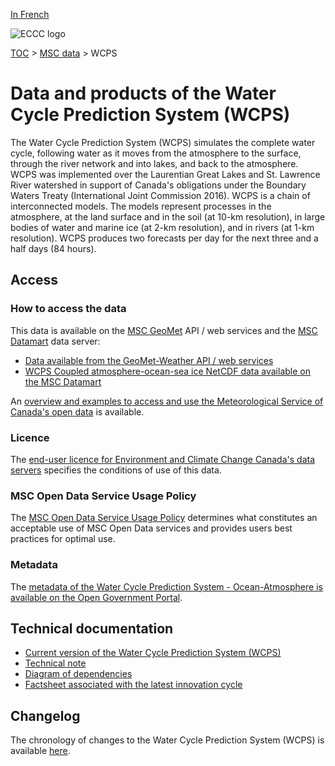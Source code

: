 [In French](readme_wcps_fr.md)

![ECCC logo](../../img_eccc-logo.png)

[TOC](../../readme_en.md) > [MSC data](../readme_en.md) > WCPS

# Data and products of the Water Cycle Prediction System (WCPS)

The Water Cycle Prediction System (WCPS) simulates the complete water cycle, following water as it moves from the atmosphere to the surface, through the river network and into lakes, and back to the atmosphere. WCPS was implemented over the Laurentian Great Lakes and St. Lawrence River watershed in support of Canada's obligations under the Boundary Waters Treaty (International Joint Commission 2016). WCPS is a chain of interconnected models. The models represent processes in the atmosphere, at the land surface and in the soil (at 10-km resolution), in large bodies of water and marine ice (at 2-km resolution), and in rivers (at 1-km resolution). WCPS produces two forecasts per day for the next three and a half days (84 hours).

## Access

### How to access the data 

This data is available on the [MSC GeoMet](../../msc-geomet/readme_en.md) API / web services and the [MSC Datamart](../../msc-datamart/readme_en.md) data server:

* [Data available from the GeoMet-Weather API / web services](../../msc-geomet/readme_en.md)
* [WCPS Coupled atmosphere-ocean-sea ice NetCDF data available on the MSC Datamart](readme_wcps-atm-ocean-datamart_en.md) 

An [overview and examples to access and use the Meteorological Service of Canada's open data](../../usage/readme_en.md) is available.

### Licence

The [end-user licence for Environment and Climate Change Canada's data servers](../../licence/readme_en.md) specifies the conditions of use of this data.

### MSC Open Data Service Usage Policy

The [MSC Open Data Service Usage Policy](../../usage-policy/readme_en.md) determines what constitutes an acceptable use of MSC Open Data services and provides users best practices for optimal use.

### Metadata

The [metadata of the Water Cycle Prediction System - Ocean-Atmosphere is available on the Open Government Portal](https://open.canada.ca/data/en/dataset/36129cbc-3997-4b8e-a8bf-5fb44492134d).

## Technical documentation

* [Current version of the Water Cycle Prediction System (WCPS)](https://collaboration.cmc.ec.gc.ca/cmc/CMOI/product_guide/docs/tech_specifications/tech_specifications_WCPS_e.pdf)
* [Technical note](https://collaboration.cmc.ec.gc.ca/cmc/CMOI/product_guide/docs/tech_notes/technote_wcps_e.pdf)
* [Diagram of dependencies](https://collaboration.cmc.ec.gc.ca/cmc/cmos/public_doc/msc-data/nwep-dependency-diagrams/system_WCPS_en.svg)
* [Factsheet associated with the latest innovation cycle](https://collaboration.cmc.ec.gc.ca/cmc/cmoi/product_guide/docs/fact_sheets/factsheet_wcps_e.pdf)

## Changelog 

The chronology of changes to the Water Cycle Prediction System (WCPS) is available [here](changelog_wcps_en.md).

